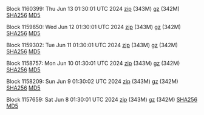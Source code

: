 Block 1160399: Thu Jun 13 01:30:01 UTC 2024 [zip](https://files.01coin.io/mainnet/2024-06-13/bootstrap.dat.zip) (343M) [gz](https://files.01coin.io/mainnet/2024-06-13/bootstrap.dat.tar.gz) (342M) [SHA256](https://files.01coin.io/mainnet/2024-06-13/sha256.txt) [MD5](https://files.01coin.io/mainnet/2024-06-13/md5.txt)

Block 1159850: Wed Jun 12 01:30:01 UTC 2024 [zip](https://files.01coin.io/mainnet/2024-06-12/bootstrap.dat.zip) (343M) [gz](https://files.01coin.io/mainnet/2024-06-12/bootstrap.dat.tar.gz) (342M) [SHA256](https://files.01coin.io/mainnet/2024-06-12/sha256.txt) [MD5](https://files.01coin.io/mainnet/2024-06-12/md5.txt)

Block 1159302: Tue Jun 11 01:30:01 UTC 2024 [zip](https://files.01coin.io/mainnet/2024-06-11/bootstrap.dat.zip) (343M) [gz](https://files.01coin.io/mainnet/2024-06-11/bootstrap.dat.tar.gz) (342M) [SHA256](https://files.01coin.io/mainnet/2024-06-11/sha256.txt) [MD5](https://files.01coin.io/mainnet/2024-06-11/md5.txt)

Block 1158757: Mon Jun 10 01:30:01 UTC 2024 [zip](https://files.01coin.io/mainnet/2024-06-10/bootstrap.dat.zip) (343M) [gz](https://files.01coin.io/mainnet/2024-06-10/bootstrap.dat.tar.gz) (342M) [SHA256](https://files.01coin.io/mainnet/2024-06-10/sha256.txt) [MD5](https://files.01coin.io/mainnet/2024-06-10/md5.txt)

Block 1158209: Sun Jun  9 01:30:02 UTC 2024 [zip](https://files.01coin.io/mainnet/2024-06-09/bootstrap.dat.zip) (343M) [gz](https://files.01coin.io/mainnet/2024-06-09/bootstrap.dat.tar.gz) (342M) [SHA256](https://files.01coin.io/mainnet/2024-06-09/sha256.txt) [MD5](https://files.01coin.io/mainnet/2024-06-09/md5.txt)

Block 1157659: Sat Jun  8 01:30:01 UTC 2024 [zip](https://files.01coin.io/mainnet/2024-06-08/bootstrap.dat.zip) (343M) [gz](https://files.01coin.io/mainnet/2024-06-08/bootstrap.dat.tar.gz) (342M) [SHA256](https://files.01coin.io/mainnet/2024-06-08/sha256.txt) [MD5](https://files.01coin.io/mainnet/2024-06-08/md5.txt)
